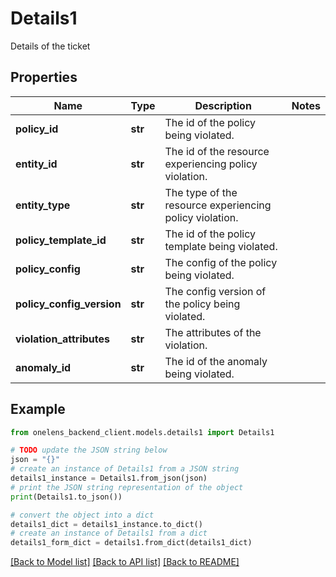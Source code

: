 # Details1

Details of the ticket

## Properties

Name | Type | Description | Notes
------------ | ------------- | ------------- | -------------
**policy_id** | **str** | The id of the policy being violated. | 
**entity_id** | **str** | The id of the resource experiencing policy violation. | 
**entity_type** | **str** | The type of the resource experiencing policy violation. | 
**policy_template_id** | **str** | The id of the policy template being violated. | 
**policy_config** | **str** | The config of the policy being violated. | 
**policy_config_version** | **str** | The config version of the policy being violated. | 
**violation_attributes** | **str** | The attributes of the violation. | 
**anomaly_id** | **str** | The id of the anomaly being violated. | 

## Example

```python
from onelens_backend_client.models.details1 import Details1

# TODO update the JSON string below
json = "{}"
# create an instance of Details1 from a JSON string
details1_instance = Details1.from_json(json)
# print the JSON string representation of the object
print(Details1.to_json())

# convert the object into a dict
details1_dict = details1_instance.to_dict()
# create an instance of Details1 from a dict
details1_form_dict = details1.from_dict(details1_dict)
```
[[Back to Model list]](../README.md#documentation-for-models) [[Back to API list]](../README.md#documentation-for-api-endpoints) [[Back to README]](../README.md)


